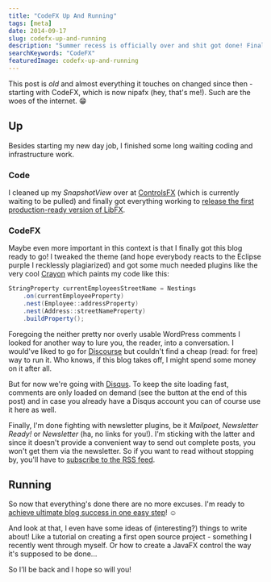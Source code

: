 ```yaml
---
title: "CodeFX Up And Running"
tags: [meta]
date: 2014-09-17
slug: codefx-up-and-running
description: "Summer recess is officially over and shit got done! Finally, CodeFX is ready to take on the world."
searchKeywords: "CodeFX"
featuredImage: codefx-up-and-running
---
```


<admonition type="update">

This post is _old_ and almost everything it touches on changed since then - starting with CodeFX, which is now nipafx (hey, that's me!).
Such are the woes of the internet.
😁

</admonition>

## Up

Besides starting my new day job, I finished some long waiting coding and infrastructure work.

### Code

I cleaned up my *SnapshotView* over at [ControlsFX](https://controlsfx.org) (which is currently waiting to be pulled) and finally got everything working to [release the first production-ready version of LibFX](libfx-0-1-1).

### CodeFX

Maybe even more important in this context is that I finally got this blog ready to go!
I tweaked the theme (and hope everybody reacts to the Eclipse purple I recklessly plagiarized) and got some much needed plugins like the very cool [Crayon](https://wordpress.org/plugins/crayon-syntax-highlighter/) which paints my code like this:

```java
StringProperty currentEmployeesStreetName = Nestings
	.on(currentEmployeeProperty)
	.nest(Employee::addressProperty)
	.nest(Address::streetNameProperty)
	.buildProperty();
```

Foregoing the neither pretty nor overly usable WordPress comments I looked for another way to lure you, the reader, into a conversation.
I would've liked to go for [Discourse](https://www.discourse.org/) but couldn't find a cheap (read: for free) way to run it.
Who knows, if this blog takes off, I might spend some money on it after all.

But for now we're going with [Disqus](https://disqus.com/).
To keep the site loading fast, comments are only loaded on demand (see the button at the end of this post) and in case you already have a Disqus account you can of course use it here as well.

Finally, I'm done fighting with newsletter plugins, be it *Mailpoet*, *Newsletter Ready!* or *Newsletter* (ha, no links for you!).
I'm sticking with the latter and since it doesn't provide a convenient way to send out complete posts, you won't get them via the newsletter.
So if you want to read without stopping by, you'll have to [subscribe to the RSS feed](/feed.xml).

## Running

So now that everything's done there are no more excuses.
I'm ready to [achieve ultimate blog success in one easy step](https://blog.codinghorror.com/how-to-achieve-ultimate-blog-success-in-one-easy-step/)!
☺️

And look at that, I even have some ideas of (interesting?) things to write about!
Like a tutorial on creating a first open source project - something I recently went through myself.
Or how to create a JavaFX control the way it's supposed to be done...

So I’ll be back and I hope so will you!
